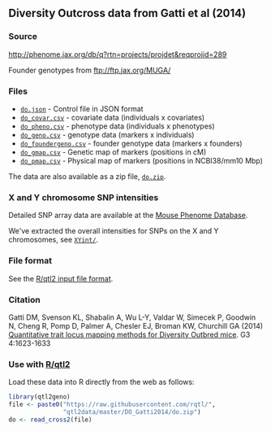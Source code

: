 ## Diversity Outcross data from Gatti et al (2014)

### Source

<http://phenome.jax.org/db/q?rtn=projects/projdet&reqprojid=289>

Founder genotypes from <ftp://ftp.jax.org/MUGA/>


### Files

- [`do.json`](do.json) - Control file in JSON format
- [`do_covar.csv`](do_covar.csv) - covariate data (individuals x
  covariates)
- [`do_pheno.csv`](do_pheno.csv) - phenotype data (individuals x
  phenotypes)
- [`do_geno.csv`](do_geno.csv) - genotype data (markers x individuals)
- [`do_foundergeno.csv`](do_foundergeno.csv) - founder genotype data
  (markers x founders)
- [`do_gmap.csv`](do_gmap.csv) - Genetic map of markers (positions in
  cM)
- [`do_pmap.csv`](do_pmap.csv) - Physical map of markers (positions in
  NCBI38/mm10 Mbp)

The data are also available as a zip file, [`do.zip`](do.zip).


### X and Y chromosome SNP intensities

Detailed SNP array data are available at the
[Mouse Phenome Database](http://phenome.jax.org/db/q?rtn=projects/projdet&reqprojid=289).

We've extracted the overall intensities for SNPs on the X and Y
chromosomes, see [`XYint/`](XYint/).


### File format

See the [R/qtl2 input file format](http://kbroman.org/qtl2/assets/vignettes/input_files.html).


### Citation

Gatti DM, Svenson KL, Shabalin A, Wu L-Y, Valdar W, Simecek P, Goodwin
N, Cheng R, Pomp D, Palmer A, Chesler EJ, Broman KW, Churchill GA
(2014)
[Quantitative trait locus mapping methods for Diversity Outbred mice](http://www.g3journal.org/content/4/9/1623.full.pdf).
G3 4:1623-1633


### Use with [R/qtl2](http://kbroman.org/qtl2)

Load these data into R directly from the web as follows:

```r
library(qtl2geno)
file <- paste0("https://raw.githubusercontent.com/rqtl/",
               "qtl2data/master/DO_Gatti2014/do.zip")
do <- read_cross2(file)
```
